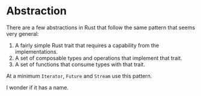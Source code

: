 # Abstraction

There are a few abstractions in Rust that follow the same pattern that seems very general:

1. A fairly simple Rust trait that requires a capability from the implementations.
2. A set of composable types and operations that implement that trait.
3. A set of functions that consume types with that trait.

At a minimum `Iterator`, `Future` and `Stream` use this pattern.

I wonder if it has a name.
